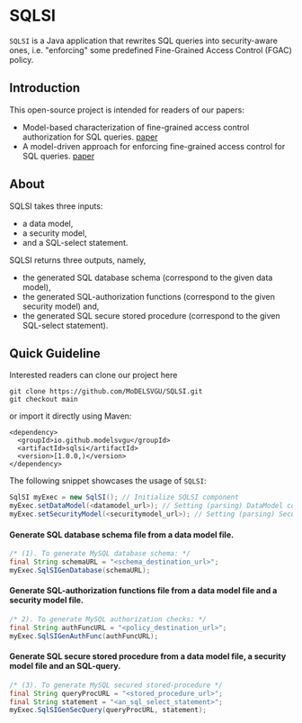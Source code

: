 # SQLSI
`SQLSI` is a Java application that rewrites SQL queries into security-aware ones, i.e. "enforcing" some predefined Fine-Grained Access Control (FGAC) policy.

## Introduction
This open-source project is intended for readers of our papers:
- Model-based characterization of fine-grained access control authorization for SQL queries. [paper](http://www.jot.fm/contents/issue_2020_03/article15.html)
- A model-driven approach for enforcing fine-grained access control for SQL queries. [paper](https://link.springer.com/article/10.1007/s42979-021-00712-7)

## About

SQLSI takes three inputs: 
- a data model, 
- a security model,
- and a SQL-select statement.

SQLSI returns three outputs, namely, 
- the generated SQL database schema (correspond to the given data model), 
- the generated SQL-authorization functions (correspond to the given security model) and,
- the generated SQL secure stored procedure (correspond to the given SQL-select statement).

## Quick Guideline
Interested readers can clone our project here 
```
git clone https://github.com/MoDELSVGU/SQLSI.git
git checkout main
```
or import it directly using Maven:
```
<dependency>
  <groupId>io.github.modelsvgu</groupId>
  <artifactId>sqlsi</artifactId>
  <version>[1.0.0,)</version>
</dependency>
```

The following snippet showcases the usage of `SQLSI`:

```java
SqlSI myExec = new SqlSI(); // Initialize SQLSI component
myExec.setDataModel(<datamodel_url>); // Setting (parsing) DataModel context
myExec.setSecurityModel(<securitymodel_url>); // Setting (parsing) SecurityModel context
```
#### Generate SQL database schema file from a data model file.
```java
/* (1). To generate MySQL database schema: */
final String schemaURL = "<schema_destination_url>"; 
myExec.SqlSIGenDatabase(schemaURL); 
```
#### Generate SQL-authorization functions file from a data model file and a security model file.
```java
/* 2). To generate MySQL authorization checks: */
final String authFuncURL = "<policy_destination_url>";
myExec.SqlSIGenAuthFunc(authFuncURL);
```
#### Generate SQL secure stored procedure from a data model file, a security model file and an SQL-query.

```java
/* (3). To generate MySQL secured stored-procedure */
final String queryProcURL = "<stored_procedure_url>";
final String statement = "<an_sql_select_statement>";
myExec.SqlSIGenSecQuery(queryProcURL, statement);
```
